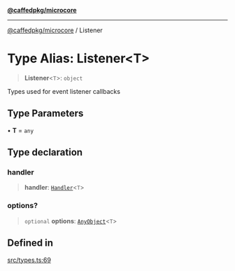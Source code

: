 [**@caffedpkg/microcore**](../README.md)

***

[@caffedpkg/microcore](../globals.md) / Listener

# Type Alias: Listener\<T\>

> **Listener**\<`T`\>: `object`

Types used for event listener callbacks

## Type Parameters

• **T** = `any`

## Type declaration

### handler

> **handler**: [`Handler`](Handler.md)\<`T`\>

### options?

> `optional` **options**: [`AnyObject`](../interfaces/AnyObject.md)\<`T`\>

## Defined in

[src/types.ts:69](https://github.com/caffed/microcore/blob/3444f5042af4893783a848f270124aa74f8db032/src/types.ts#L69)
